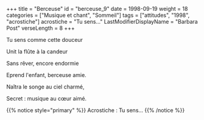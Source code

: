 +++
title = "Berceuse"
id = "berceuse_9"
date = 1998-09-19
weight = 18
categories = ["Musique et chant", "Sommeil"]
tags = ["attitudes", "1998", "acrostiche"]
acrostiche = "Tu sens..."
LastModifierDisplayName = "Barbara Post"
verseLength = 8
+++

Tu sens comme cette douceur

Unit la flûte à la candeur

Sans rêver, encore endormie

Eprend l'enfant, berceuse amie.

Naîtra le songe au ciel charmé,

Secret : musique au cœur aimé.

{{% notice style="primary" %}}
Acrostiche : Tu sens...
{{% /notice %}}
